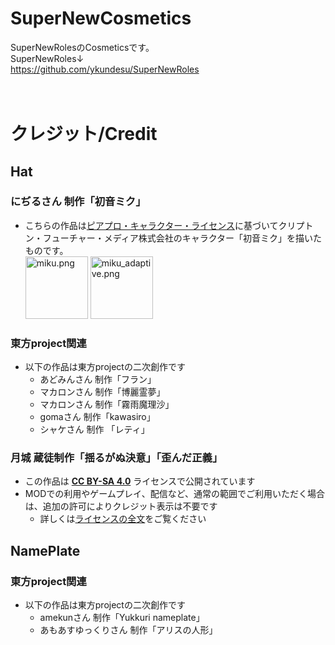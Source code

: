 # SuperNewCosmetics

SuperNewRolesのCosmeticsです。<br>
SuperNewRoles↓<br>
https://github.com/ykundesu/SuperNewRoles<br>
<br>
<br>

# クレジット/Credit
## Hat
### にぢるさん 制作「初音ミク」
- こちらの作品は<a href="http://piapro.jp/license/pcl/summary">ピアプロ・キャラクター・ライセンス</a>に基づいてクリプトン・フューチャー・メディア株式会社のキャラクター「初音ミク」を描いたものです。  
  <img src = hats\miku.png width="100" title = miku.png>
  <img src = hats\miku_climb.png width="100" title = miku_adaptive.png>

### 東方project関連
- 以下の作品は東方projectの二次創作です
  - あどみんさん 制作「フラン」
  - マカロンさん 制作「博麗霊夢」
  - マカロンさん 制作「霧雨魔理沙」
  - gomaさん 制作「kawasiro」
  - シャケさん 制作 「レティ」

### 月城 蔵徒制作「揺るがぬ決意」「歪んだ正義」
- この作品は **[CC BY-SA 4.0](https://creativecommons.org/licenses/by-sa/4.0/deed.ja)** ライセンスで公開されています
- MODでの利用やゲームプレイ、配信など、通常の範囲でご利用いただく場合は、追加の許可によりクレジット表示は不要です
  - 詳しくは[ライセンスの全文](https://github.com/SuperNewRoles/SuperNewCosmetics/pull/86)をご覧ください

## NamePlate
### 東方project関連
- 以下の作品は東方projectの二次創作です
  - amekunさん 制作「Yukkuri nameplate」
  - あもあすゆっくりさん 制作「アリスの人形」

